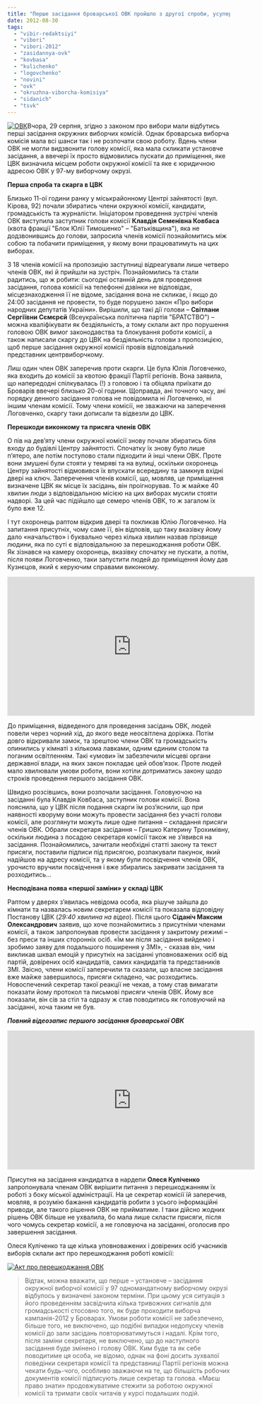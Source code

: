 ```yaml
---
title: "Перше засідання броварської ОВК пройшло з другої спроби, усупереч перешкодам влади та без голови"
date: 2012-08-30
tags: 
  - "vibir-redaktsiyi"
  - "vibori"
  - "vibori-2012"
  - "zasidannya-ovk"
  - "kovbasa"
  - "kulichenko"
  - "logovchenko"
  - "novini"
  - "ovk"
  - "okruzhna-viborcha-komisiya"
  - "sidanich"
  - "tsvk"
---
```


[![](https://mpz.brovary.org/wp-content/uploads/2012/08/OVK.jpg "ОВК")](https://mpz.brovary.org/wp-content/uploads/2012/08/OVK.jpg)Вчора, 29 серпня, згідно з законом про вибори мали відбутись перші засідання окружних виборчих комісій. Однак броварська виборча комісія мала всі шанси так і не розпочати свою роботу. Вдень члени ОВК не могли видзвонити голову комісії, яка мала скликати установче засідання, а ввечері їх просто відмовились пускати до приміщення, яке ЦВК визначила місцем роботи окружної комісії та яке є юридичною адресою ОВК у 97-му виборчому окрузі.

**Перша спроба та скарга в ЦВК**

Близько 11-ої години ранку у міськрайонному Центрі зайнятості (вул. Кірова, 92) почали збиратись члени окружної комісії, кандидати, громадськість та журналісти. Ініціатором проведення зустрічі членів ОВК виступила заступник голови комісії **Клавдія Семенівна Ковбаса** (квота фракції "Блок Юлії Тимошенко" – "Батьківщина"), яка не додзвонившись до голови, запросила членів комісії познайомитись між собою та побачити приміщення, у якому вони працюватимуть на цих виборах.

З 18 членів комісії на пропозицію заступниці відреагували лише четверо членів ОВК, які й прийшли на зустріч. Познайомились та стали радитись, що ж робити: сьогодні останній день для проведення засідання, голова комісії на телефонні дзвінки не відповідає, місцезнаходження її не відоме, засідання вона не скликає, і якщо до 24:00 засідання не провести, то буде порушено закон «Про вибори народних депутатів України». Вирішили, що такі дії голови – **Світлани Сергіївни Сємєрєй** (Всеукраїнська політична партія "БРАТСТВО") – можна кваліфікувати як бездіяльність, а тому склали акт про порушення головою ОВК вимог законодавства та блокування роботи комісії, а також написали скаргу до ЦВК на бездіяльність голови з пропозицією, щоб перше засідання окружної комісії провів відповідальний представник центрвиборчкому.

Лиш один член ОВК заперечив проти скарги. Це була Юлія Логовченко, яка входить до комісії за квотою фракції Партії регіонів. Вона заявила, що напередодні спілкувалась (!) з головою і та обіцяла приїхати до Броварів ввечері близько 20-ої години. Щоправда, ані точного часу, ані порядку денного засідання голова не повідомила ні Логовченко, ні іншим членам комісії. Тому члени комісії, не зважаючи на заперечення Логовченко, скаргу таки дописали та відвезли до ЦВК.

**Перешкоди виконкому та присяга членів ОВК**

О пів на дев’яту члени окружної комісії знову почали збиратись біля входу до будівлі Центру зайнятості. Спочатку їх знову було лише п’ятеро, але потім поступово стали підходити й інші члени ОВК. Проте вони змушені були стояти у темряві та на вулиці, оскільки охоронець Центру зайнятості відмовився їх впускати всередину та замкнув вхідні двері на ключ. Заперечення членів комісії, що, мовляв, це приміщення визначене ЦВК як місце їх засідань, він проігнорував. То ж майже 40 хвилин люди з відповідальною місією на цих виборах мусили стояти надворі. За цей час підійшло ще семеро членів ОВК, то ж загалом їх було вже 12.

І тут охоронець раптом відкрив двері та покликав Юлію Логовченко. На запитання присутніх, чому саме її, він відповів, що таку вказівку йому дало «начальство» і буквально через кілька хвилин назвав прізвище людини, яка по суті є відповідальною за перешкоджання роботи ОВК. Як зізнався на камеру охоронець, вказівку спочатку не пускати, а потім, після появи Логовченко, таки запустити людей до приміщення йому дав Кузнєцов, який є керуючим справами виконкому.

<iframe src="http://www.youtube.com/embed/6s44eP9y3MU" frameborder="0" width="560" height="315"></iframe>

До приміщення, відведеного для проведення засідань ОВК, людей повели через чорний хід, до якого веде неосвітлена доріжка. Потім довго відкривали замок, та зрештою члени ОВК та громадськість опинились у кімнаті з кількома лавками, одним єдиним столом та поганим освітленням. Такі «умови» їм забезпечили місцеві органи державної влади, на яких закон покладає цей обов’язок. Проте людей мало хвилювали умови роботи, вони хотіли дотриматись закону щодо строків проведення першого засідання ОВК.

Швидко розсівшись, вони розпочали засідання. Головуючою на засіданні була Клавдія Ковбаса, заступник голови комісії. Вона пояснила, що у ЦВК після подання скарги їм роз’яснили, що при наявності кворуму вони можуть провести засідання без участі голови комісії, але розглянути можуть лише одне питання – складання присяги членів ОВК. Обрали секретаря засідання – Гришко Катерину Трохимівну, оскільки людина з посадою секретаря комісії також не з’явився на засідання. Познайомились, зачитали необхідні статті закону та текст присяги, поставили підписи під присягою, розпакували пакунок, який надійшов на адресу комісії, та у якому були посвідчення членів ОВК, урочисто вручили посвідчення і вже збирались закривати засідання та розходитись…

**Несподівана поява «першої заміни» у складі ЦВК**

Раптом у дверях з’явилась невідома особа, яка рішуче зайшла до кімнати та назвалась новим секретарем комісії та показала відповідну Постанову ЦВК (_29:40 хвилина на відео_). Після цього **Сіданіч Максим Олександрович** заявив, що хоче познайомитись з присутніми членами комісії, а також запропонував провести засідання у закритому режимі – без преси та інших сторонніх осіб. «Їм ми після засідання вийдемо і зробимо заяву для подальшого поширення у ЗМІ», - сказав він, чим викликав шквал емоцій у присутніх на засіданні уповноважених осіб від партій, довірених осіб кандидатів, самих кандидатів та представників ЗМІ. Звісно, члени комісії заперечили та сказали, що власне засідання вже майже завершилось, присяги складено, час розходитись. Новоспечений секретар такої реакції не чекав, а тому став вимагати показати йому протокол та письмові присяги членів ОВК. Йому все показали, він сів за стіл та одразу ж став поводитись як головуючий на засіданні, хоча таким не був.

_**Повний відеозапис першого засідання броварської ОВК**_

<iframe src="http://www.youtube.com/embed/stngTXHlBxU" frameborder="0" width="560" height="315"></iframe>

Присутня на засідання кандидатка в нардепи **Олеся Куліченко** запропонувала членам ОВК вирішити питання з перешкоджанням їх роботі з боку міської адміністрації. На це секретар комісії їй заперечив, мовляв, я розумію бажання кандидатів робити з усього інформаційні приводи, але такого рішення ОВК не прийматиме. І таки дійсно жодних рішень ОВК більше не ухвалила, бо мала лише скласти присяги, після чого чомусь секретар комісії, а не головуюча на засіданні, оголосив про завершення засідання.

Олеся Куліченко та ще кілька уповноважених і довірених осіб учасників виборів склали акт про перешкоджання роботі комісії:

[![](https://mpz.brovary.org/wp-content/uploads/2012/08/Akt-pro-pereshkodzhannya-OVK.jpg "Акт про перешкоджання ОВК")](https://mpz.brovary.org/wp-content/uploads/2012/08/Akt-pro-pereshkodzhannya-OVK.jpg)

> Відтак, можна вважати, що перше – установче – засідання окружної виборчої комісії у 97 одномандатному виборчому окрузі відбулось у визначені законом терміни. При цьому уся ситуація з його проведенням засвідчила кілька тривожних сигналів для громадськості стосовно того, як буде проходити виборча кампанія-2012 у Броварах. Умови роботи комісії не забезпечено, більше того, не виключено, що подібні випадки недопуску членів комісії до зали засідань повторюватимуться і надалі. Крім того, після заміни секретаря, не виключено, що до наступного засідання буде змінено і голову ОВК. Ким буде та як себе поводитиме ця особа, не відомо, однак на фоні досить зухвалої поведінки секретаря комісії та представниці Партії регіонів можна чекати будь-чого, особливо зважаючи на те, що більшість робочих документів комісії підписують лише секретар та голова. «Маєш право знати» продовжуватиме стежити за роботою окружної комісії та тримати своїх читачів у курсі подальших подій.
